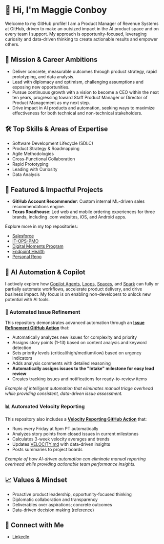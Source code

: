 # 👋 Hi, I'm Maggie Conboy

Welcome to my GitHub profile! I am a Product Manager of Revenue Systems at GitHub, driven to make an outsized impact in the AI product space and on every team I support. My approach is opportunity-focused, leveraging curiosity and data-driven thinking to create actionable results and empower others.

## 🚀 Mission & Career Ambitions

- Deliver concrete, measurable outcomes through product strategy, rapid prototyping, and data analysis.
- Lead with diplomacy and optimism, challenging assumptions and exposing new opportunities.
- Pursue continuous growth with a vision to become a CEO within the next ten years, progressing toward Staff Product Manager or Director of Product Management as my next step.
- Drive impact in AI products and automation, seeking ways to maximize effectiveness for both technical and non-technical stakeholders.

## 🛠️ Top Skills & Areas of Expertise

- Software Development Lifecycle (SDLC)
- Product Strategy & Roadmapping
- Agile Methodologies
- Cross-Functional Collaboration
- Rapid Prototyping
- Leading with Curiosity
- Data Analysis

## 🌟 Featured & Impactful Projects

- **GitHub Account Recommender**: Custom internal ML-driven sales recommendations engine.
- **Texas Roadhouse**: Led web and mobile ordering experiences for three brands, including .com websites, iOS, and Android apps.

Explore more in my top repositories:
- [Salesforce](https://github.com/github/salesforce)
- [IT-OPS-PMO](https://github.com/github/IT-OPS-PMO)
- [Digital Moments Program](https://github.com/github/digital-moments-program)
- [Endpoint Health](https://github.com/github/endpoint-health)
- [Personal Repo](https://github.com/maggieconboy/Personal-Repo)

## 🤖 AI Automation & Copilot

I actively explore how [Copilot Agents](https://github.com/copilot/agents), [Loops](https://github.com/copilot/loops), [Spaces](https://github.com/copilot/spaces), and [Spark](https://github.com/spark) can fully or partially automate workflows, accelerate product delivery, and drive business impact. My focus is on enabling non-developers to unlock new potential with AI tools.

### 🎯 Automated Issue Refinement
This repository demonstrates advanced automation through an **[Issue Refinement GitHub Action](.github/workflows/issue-refinement.yml)** that:
- Automatically analyzes new issues for complexity and priority
- Assigns story points (1-13) based on content analysis and keyword detection
- Sets priority levels (critical/high/medium/low) based on urgency indicators
- Adds analysis comments with detailed reasoning
- **Automatically assigns issues to the "Intake" milestone for easy lead review**
- Creates tracking issues and notifications for ready-to-review items

*Example of intelligent automation that eliminates manual triage overhead while providing consistent, data-driven issue assessment.*

### 📊 Automated Velocity Reporting
This repository also includes a **[Velocity Reporting GitHub Action](.github/workflows/velocity-report.yml)** that:
- Runs every Friday at 5pm PT automatically
- Analyzes story points from closed issues in current milestones  
- Calculates 3-week velocity averages and trends
- Updates [VELOCITY.md](VELOCITY.md) with data-driven insights
- Posts summaries to project boards

*Example of how AI-driven automation can eliminate manual reporting overhead while providing actionable team performance insights.*

## 📈 Values & Mindset

- Proactive product leadership, opportunity-focused thinking
- Diplomatic collaboration and transparency
- Deliverables over aspirations; concrete outcomes
- Data-driven decision making ([reference](https://docs.github.com/))

## 🔗 Connect with Me

- [LinkedIn](https://www.linkedin.com/in/maggieconboy/)

